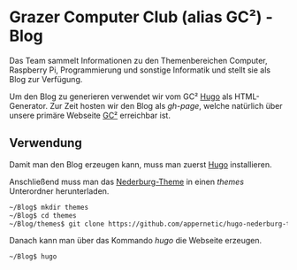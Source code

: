 # Grazer Computer Club (alias GC²) - Blog #

Das Team sammelt Informationen zu den Themenbereichen Computer, Raspberry Pi,
Programmierung und sonstige Informatik und stellt sie als Blog zur Verfügung.

Um den Blog zu generieren verwendet wir vom GC²
[Hugo](https://github.com/gohugoio/hugo) als HTML-Generator. Zur Zeit hosten
wir den Blog als *gh-page*, welche natürlich über unsere primäre Webseite 
[GC²](https://gc2.at/) erreichbar ist.

## Verwendung ##

Damit man den Blog erzeugen kann, muss man zuerst
[Hugo](https://github.com/gohugoio/hugo) installieren.

Anschließend muss man das
[Nederburg-Theme](https://themes.gohugo.io/hugo-nederburg-theme/) in einen 
*themes* Unterordner herunterladen.

```bash
~/Blog$ mkdir themes
~/Blog$ cd themes
~/Blog/themes$ git clone https://github.com/appernetic/hugo-nederburg-theme.git
```

Danach kann man über das Kommando *hugo* die Webseite erzeugen.

```bash
~/Blog$ hugo
```
